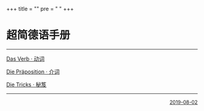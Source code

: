 +++
title = ""
pre = "<i class='fas fa-map-signs'></i> "
+++

# 超简德语手册

---

<i class='fas fa-map-signs'></i> [Das Verb · 动词](./das_verb)

<i class='fas fa-map-signs'></i> [Die Präposition · 介词](./die_praeposition)

<i class='fas fa-map-signs'></i> [Die Tricks · 秘笈](./die_tricks)

---

[<div align="right"><font size="2">2019-08-02 <i class="fas fa-code-branch"></i></font></div>](https://github.com/M-Mono/deutsch)
